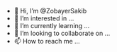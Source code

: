 - 👋 Hi, I’m @ZobayerSakib
- 👀 I’m interested in ...
- 🌱 I’m currently learning ...
- 💞️ I’m looking to collaborate on ...
- 📫 How to reach me ...

<!---
ZobayerSakib/ZobayerSakib is a ✨ special ✨ repository because its `README.md` (this file) appears on your GitHub profile.
You can click the Preview link to take a look at your changes.
--->
